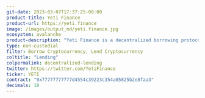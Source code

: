 ```yaml
---
git-date: 2023-03-07T17:37:25-08:00
product-title: Yeti Finance
product-url: https://yeti.finance
image: /images/output_md/yeti.finance.jpg
ecosystem: avalanche
product-description: "Yeti Finance is a decentralized borrowing protocol built on Avalanche that allows users to borrow against LP tokens, staked assets like Liquid AVAX, base assets like WETH, and yield-bearing stablecoins."
type: non-custodial
filter: Borrow Cryptocurrency, Lend Cryptocurrency
coltitle: "Lending"
colpermalink: decentralized-lending
twitter: https://twitter.com/YetiFinance
ticker: YETI
contract: "0x77777777777d4554c39223c354a05825b2e8faa3"
decimals: 18
---
```

